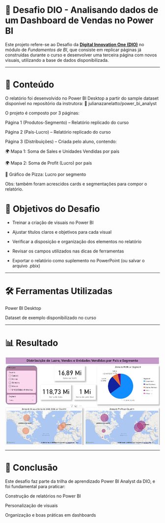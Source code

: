 # 🚀 Desafio DIO - Analisando dados de um Dashboard de Vendas no Power BI

Este projeto refere-se ao Desafio da **[Digital Innovation One (DIO)](https://web.dio.me/home)**
no módulo de *Fundamentos de BI*, que consiste em replicar páginas já construídas durante o curso e desenvolver uma terceira página com novos visuais, utilizando a base de dados disponibilizada.

---

# 📜 Conteúdo

O relatório foi desenvolvido no Power BI Desktop a partir do sample dataset disponível no repositório da instrutora:
🔗 julianazanelatto/power_bi_analyst

O projeto é composto por 3 páginas:

Página 1 (Produtos-Segmento) – Relatório replicado do curso

Página 2 (País-Lucro) – Relatório replicado do curso

Página 3 (Distribuições) – Criada pelo aluno, contendo:

🌍 Mapa 1: Soma de Sales e Unidades Vendidas por país

🌍 Mapa 2: Soma de Profit (Lucro) por país

🥧 Gráfico de Pizza: Lucro por segmento

Obs: também foram acrescidos cards e segmentações para compor o relatório.

# 🎯 Objetivos do Desafio

- Treinar a criação de visuais no Power BI

- Ajustar títulos claros e objetivos para cada visual

- Verificar a disposição e organização dos elementos no relatório

- Revisar os campos utilizados nas dicas de ferramentas

- Exportar o relatório como suplemento no PowerPoint (ou salvar o arquivo .pbix)

---

# 🛠️ Ferramentas Utilizadas

Power BI Desktop

Dataset de exemplo disponibilizado no curso

---

# 📊 Resultado

![Dashboard Vendas](img/dashVendas_preview.png)

---

# 📌 Conclusão

Este desafio faz parte da trilha de aprendizado Power BI Analyst da DIO, e foi fundamental para praticar:

Construção de relatórios no Power BI

Personalização de visuais

Organização e boas práticas em dashboards
